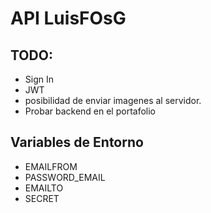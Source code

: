 # API LuisFOsG

## TODO:

- Sign In
- JWT
- posibilidad de enviar imagenes al servidor.
- Probar backend en el portafolio

## Variables de Entorno

- EMAILFROM
- PASSWORD_EMAIL
- EMAILTO
- SECRET
